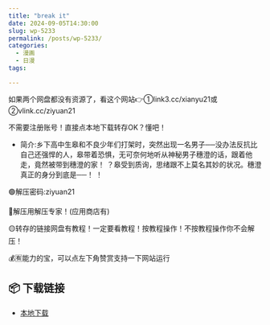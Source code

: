 ```yaml
---
title: "break it"
date: 2024-09-05T14:30:00
slug: wp-5233
permalink: /posts/wp-5233/
categories:
  - 漫画
  - 日漫
tags:

---
```


如果两个网盘都没有资源了，看这个网站👉①link3.cc/xianyu21或②vlink.cc/ziyuan21

不需要注册账号！直接点本地下载转存OK？懂吧！

*   简介:乡下高中生皋和不良少年们打架时，突然出现一名男子──没办法反抗比自己还强悍的人，皋带着恐惧，无可奈何地听从神秘男子穗澄的话，跟着他走，竟然被带到穗澄的家！ ？皋受到质询，思绪跟不上莫名其妙的状况。穗澄真正的身分到底是──！ ！

🟢解压密码:ziyuan21

🔵解压用解压专家！(应用商店有)

🟡转存的链接网盘有教程！一定要看教程！按教程操作！不按教程操作你不会解压！

💰🈶能力的宝，可以点左下角赞赏支持一下网站运行

## 📦 下载链接
- [本地下载](https://blziyuan21.com/pay-download/5233?key=5a7ff5e201&down_id=0)

